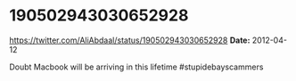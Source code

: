 # 190502943030652928
https://twitter.com/AliAbdaal/status/190502943030652928
**Date:** 2012-04-12

Doubt Macbook will be arriving in this lifetime #stupidebayscammers
